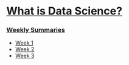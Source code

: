 # [What is Data Science?](https://www.coursera.org/learn/what-is-datascience?specialization=ibm-data-science)

### [Weekly Summaries](https://drive.google.com/drive/folders/16ilsXRcT9sErcv3amfKLcRK-aR5qBvtI?usp=sharing)

- [Week 1](https://drive.google.com/file/d/1dE4X7JLeZKPMCwp49DMjPSQ-MTmXYN0S/view?usp=sharing)
- [Week 2](https://drive.google.com/file/d/1YR9ofg7zZWbOLe3Ia4nM9BEguXgIvwTX/view?usp=sharing)
- [Week 3](https://drive.google.com/file/d/1yhABvN85lpwIpdtrZ4KE1VirEEBrIZHC/view?usp=sharing)